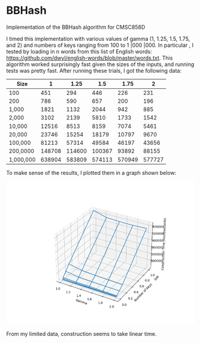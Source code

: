 # BBHash
Implementation of the BBHash algorithm for CMSC858D

I timed this implementation with various values of gamma (1, 1.25, 1.5, 1.75, and 2) and numbers of keys ranging from 100 to 1 |000 |000. In particular , I tested by loading in n words from this list of English words: <https://github.com/dwyl/english-words/blob/master/words.txt>. This algorithm worked surprisingly fast given the sizes of the inputs, and running tests was pretty fast. After running these trials, I got the following data:

| Size | 1 | 1.25 | 1.5 | 1.75 | 2 |
| --- | --- | --- | --- | --- | --- |
| 100 | 451 | 294 | 446 | 226 | 231 |
| 200 | 786 | 590 | 657 | 200 | 196 |
| 1,000 | 1821 | 1132 | 2044 | 942 | 885 |
| 2,000 | 3102 | 2139 | 5810 | 1733 | 1542 |
| 10,000 | 12516 | 8513 | 8159 | 7074 | 5461 |
| 20,000 | 23746 | 15254 | 18179 | 10797 | 9670 |
| 100,000 | 81213 | 57314 | 49584 | 46197 | 43656 |
| 200,0000 | 148708 | 114600 | 100367 | 93892 | 88155 |
| 1,000,000 | 638904 | 583809 | 574113 | 570949 | 577727 |

To make sense of the results, I plotted them in a graph shown below:

![graph of results](Figure_1.png)

From my limited data, construction seems to take linear time.
